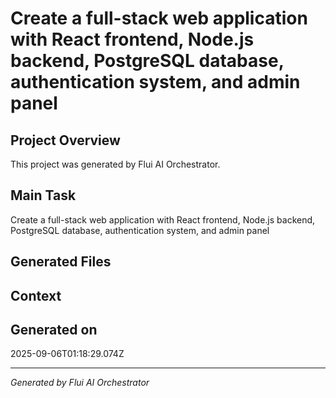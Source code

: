 # Create a full-stack web application with React frontend, Node.js backend, PostgreSQL database, authentication system, and admin panel

## Project Overview
This project was generated by Flui AI Orchestrator.

## Main Task
Create a full-stack web application with React frontend, Node.js backend, PostgreSQL database, authentication system, and admin panel

## Generated Files


## Context


## Generated on
2025-09-06T01:18:29.074Z

---
*Generated by Flui AI Orchestrator*
